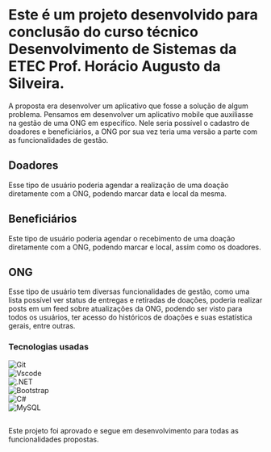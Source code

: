 # Este é um projeto desenvolvido para conclusão do curso técnico Desenvolvimento de Sistemas da ETEC Prof. Horácio Augusto da Silveira.

A proposta era desenvolver um aplicativo que fosse a solução de algum problema. Pensamos em desenvolver um aplicativo mobile que auxiliasse na gestão de uma ONG em especifíco.
Nele seria possível o cadastro de doadores e beneficiários, a ONG por sua vez teria uma versão a parte com as funcionalidades de gestão.

## Doadores
Esse tipo de usuário poderia agendar a realização de uma doação diretamente com a ONG, podendo marcar data e local da mesma. 

## Beneficiários
Este tipo de usuário poderia agendar o recebimento de uma doação diretamente com a ONG, podendo marcar e local, assim como os doadores.

## ONG
Esse tipo de usuário tem diversas funcionalidades de gestão, como uma lista possível ver status de entregas e retiradas de doações, poderia realizar posts em um feed sobre atualizações da ONG, podendo ser visto para todos os usuários, ter acesso do históricos de doações e suas estatística gerais, entre outras.</br>

### Tecnologias usadas
![Git](https://img.shields.io/badge/GIT-E44C30?style=for-the-badge&logo=git&logoColor=white)</br>
![Vscode](https://img.shields.io/badge/Vscode-007ACC?style=for-the-badge&logo=visual-studio-code&logoColor=white)</br>
![.NET](https://img.shields.io/badge/.NET-5C2D91?style=for-the-badge&logo=.net&logoColor=white)</br>
![Bootstrap](https://img.shields.io/badge/-boostrap-0D1117?style=for-the-badge&logo=bootstrap&labelColor=0D1117)</br>
![C#](https://img.shields.io/badge/C%23-239120?style=for-the-badge&logo=c-sharp&logoColor=white)</br>
![MySQL](https://img.shields.io/badge/MySQL-00000F?style=for-the-badge&logo=mysql&logoColor=white)</br>
##
Este projeto foi aprovado e segue em desenvolvimento para todas as funcionalidades propostas.

